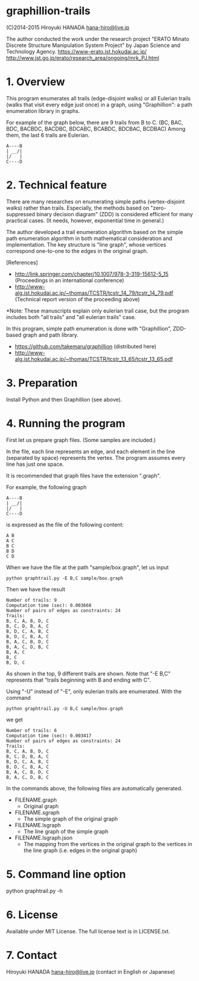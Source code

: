 # graphillion-trails

(C)2014-2015 Hiroyuki HANADA <hana-hiro@live.jp>

The author conducted the work under the research project
"ERATO Minato Discrete Structure Manipulation System Project"
by Japan Science and Technology Agency.
https://www-erato.ist.hokudai.ac.jp/
http://www.jst.go.jp/erato/research_area/ongoing/mrk_PJ.html

# 1. Overview

This program enumerates all trails (edge-disjoint walks) or all Eulerian trails
(walks that visit every edge just once) in a graph,
using "Graphillion": a path enumeration library in graphs.

For example of the graph below, there are 9 trails from B to C.
(BC, BAC, BDC, BACBDC, BACDBC, BDCABC, BCABDC, BDCBAC, BCDBAC)
Among them, the last 6 trails are Eulerian.

    A----B
    | __/|
    |/   |
    C----D

# 2. Technical feature

There are many researches on enumerating simple paths (vertex-disjoint walks)
rather than trails. Especially, the methods based on "zero-suppressed binary
decision diagram" (ZDD) is considered efficient for many practical cases.
(It needs, however, exponential time in general.)

The author developed a trail enumeration algorithm based on the simple path
enumeration algorithm in both mathematical consideration and implementation.
The key structure is "line graph", whose vertices correspond one-to-one
to the edges in the original graph.

[References]

-   http://link.springer.com/chapter/10.1007/978-3-319-15612-5_15  
    (Proceedings in an international conference)
-   http://www-alg.ist.hokudai.ac.jp/~thomas/TCSTR/tcstr_14_79/tcstr_14_79.pdf  
    (Technical report version of the proceeding above)

*Note: These manuscripts explain only eulerian trail case, but the program
       includes both "all trails" and "all eulerian trails" case.

In this program, simple path enumeration is done with "Graphillion", ZDD-based
graph and path library.

-   https://github.com/takemaru/graphillion (distributed here)
-   http://www-alg.ist.hokudai.ac.jp/~thomas/TCSTR/tcstr_13_65/tcstr_13_65.pdf

# 3. Preparation

Install Python and then Graphillion (see above).

# 4. Running the program

First let us prepare graph files. (Some samples are included.)

In the file, each line represents an edge, and each element in the line
(separated by space) represents the vertex. The program assumes every line has
just one space.

It is recommended that graph files have the extension ".graph".

For example, the following graph

    A----B
    | __/|
    |/   |
    C----D

is expressed as the file of the following content:

    A B
    A C
    B C
    B D
    C D

When we have the file at the path "sample/box.graph", let us input

    python graphtrail.py -E B,C sample/box.graph

Then we have the result

    Number of trails: 9
    Computation time (sec): 0.003668
    Number of pairs of edges as constraints: 24
    Trails:
    B, C, A, B, D, C
    B, C, D, B, A, C
    B, D, C, A, B, C
    B, D, C, B, A, C
    B, A, C, B, D, C
    B, A, C, D, B, C
    B, A, C
    B, C
    B, D, C

As shown in the top, 9 different trails are shown.
Note that "-E B,C" represents that "trails beginning with B and ending with C".

Using "-U" instead of "-E", only eulerian trails are enumerated. With the command

    python graphtrail.py -U B,C sample/box.graph

we get

    Number of trails: 6
    Computation time (sec): 0.003417
    Number of pairs of edges as constraints: 24
    Trails:
    B, C, A, B, D, C
    B, C, D, B, A, C
    B, D, C, A, B, C
    B, D, C, B, A, C
    B, A, C, B, D, C
    B, A, C, D, B, C

In the commands above, the following files are automatically generated.

-   FILENAME.graph
    -   Original graph
-   FILENAME.sgraph
    -   The simple graph of the original graph
-   FILENAME.lsgraph
    -   The line graph of the simple graph
-   FILENAME.lsgraph.json
    -   The mapping from the vertices in the original graph to the vertices in the line graph (i.e. edges in the original graph)

# 5. Command line option

python graphtrail.py -h

# 6. License

Available under MIT License. The full license text is in LICENSE.txt.

# 7. Contact

Hiroyuki HANADA <hana-hiro@live.jp> (contact in English or Japanese)
